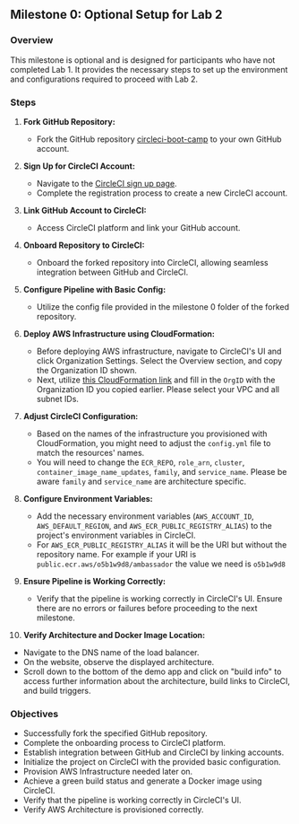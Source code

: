 ## Milestone 0: Optional Setup for Lab 2

### Overview
This milestone is optional and is designed for participants who have not completed Lab 1. It provides the necessary steps to set up the environment and configurations required to proceed with Lab 2.

### Steps

1. **Fork GitHub Repository:**
   - Fork the GitHub repository [circleci-boot-camp](https://github.com/CircleCI-Labs/circleci-boot-camp) to your own GitHub account.

2. **Sign Up for CircleCI Account:**
   - Navigate to the [CircleCI sign up page](https://circleci.com/signup/).
   - Complete the registration process to create a new CircleCI account.

3. **Link GitHub Account to CircleCI:**
   - Access CircleCI platform and link your GitHub account.

4. **Onboard Repository to CircleCI:**
   - Onboard the forked repository into CircleCI, allowing seamless integration between GitHub and CircleCI.

5. **Configure Pipeline with Basic Config:**
   - Utilize the config file provided in the milestone 0 folder of the forked repository.

6. **Deploy AWS Infrastructure using CloudFormation:**
   - Before deploying AWS infrastructure, navigate to CircleCI's UI and click Organization Settings. Select the Overview section, and copy the Organization ID shown.
   - Next, utilize [this CloudFormation link](https://us-east-1.console.aws.amazon.com/cloudformation/home?region=us-east-1#/stacks/quickcreate?templateURL=https%3A%2F%2Fcircleci-bootcamp.s3.amazonaws.com%2Flab-1-complete-template.yml&stackName=lab1-complete&param_OrgId=&param_LoadBalancerName=ambassador&param_RoleName=ambassador&param_CertificateThumbprint=9e99a48a9960b14926bb7f3b02e22da2b0ab7280&param_SecurityGroupName=ambassador&param_VpcID=&param_ECSTaskExecutionRole=ecsTaskExecutionRoleAmbassador&param_ClusterName=ambassador&param_RepositoryName=ambassador&param_SubnetIDs%5B%5D=) and fill in the `OrgID` with the Organization ID you copied earlier. Please select your VPC and all subnet IDs.
   
7. **Adjust CircleCI Configuration:**
   - Based on the names of the infrastructure you provisioned with CloudFormation, you might need to adjust the `config.yml` file to match the resources' names.
   - You will need to change the `ECR_REPO`, `role_arn`, `cluster`, `container_image_name_updates`, `family`, and `service_name`. Please be aware `family` and `service_name` are
   architecture specific. 

8. **Configure Environment Variables:**
   - Add the necessary environment variables (`AWS_ACCOUNT_ID`, `AWS_DEFAULT_REGION`, and `AWS_ECR_PUBLIC_REGISTRY_ALIAS`) to the project's environment variables in CircleCI.
   - For `AWS_ECR_PUBLIC_REGISTRY_ALIAS` it will be the URI but without the repository name. For example if your URI is `public.ecr.aws/o5b1w9d8/ambassador` the value we need is `o5b1w9d8`

9. **Ensure Pipeline is Working Correctly:**
   - Verify that the pipeline is working correctly in CircleCI's UI. Ensure there are no errors or failures before proceeding to the next milestone.

10. **Verify Architecture and Docker Image Location:**
   - Navigate to the DNS name of the load balancer.
   - On the website, observe the displayed architecture.
   - Scroll down to the bottom of the demo app and click on "build info" to access further information about the architecture, build links to CircleCI, and build triggers.

### Objectives
- Successfully fork the specified GitHub repository.
- Complete the onboarding process to CircleCI platform.
- Establish integration between GitHub and CircleCI by linking accounts.
- Initialize the project on CircleCI with the provided basic configuration.
- Provision AWS Infrastructure needed later on.
- Achieve a green build status and generate a Docker image using CircleCI.
- Verify that the pipeline is working correctly in CircleCI's UI.
- Verify AWS Architecture is provisioned correctly.
